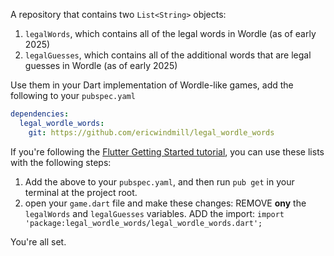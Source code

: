 A repository that contains two `List<String>` objects:
1. `legalWords`, which contains all of the legal words in Wordle (as of early 2025)
2. `legalGuesses`, which contains all of the additional words that are legal guesses in Wordle (as of early 2025)

Use them in your Dart implementation of Wordle-like games, add the following to your `pubspec.yaml`

```yaml
dependencies:
  legal_wordle_words:
    git: https://github.com/ericwindmill/legal_wordle_words
```

If you're following the [Flutter Getting Started tutorial](https://docs.flutter.dev/tutorial), you can use these lists with the following steps:


1. Add the above to your `pubspec.yaml`, and then run `pub get` in your terminal at the project root.
2. open your `game.dart` file and make these changes:
   REMOVE **ony** the `legalWords` and `legalGuesses` variables.
   ADD the import: `import 'package:legal_wordle_words/legal_wordle_words.dart';`

You're all set.

